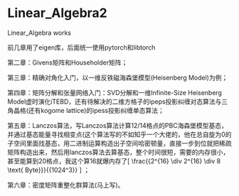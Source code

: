 # Linear_Algebra2
Linear_Algebra works

前几章用了eigen库，后面统一使用pytorch和libtorch

第二章：Givens矩阵和Householder矩阵；

第三章：精确对角化入门，以一维反铁磁海森堡模型(Heisenberg Model)为例；

第四章：矩阵分解和张量网络入门：SVD分解和一维Infinite-Size Heisenberg Model虚时演化iTEBD，还有待解决的二维方格子的ipeps投影纠缠对态算法与三角晶格(还有kogome lattice)的ipess投影纠缠单态算法；

第五章：Lanczos算法，写Lanczos算法计算12/14格点的PBC海森堡模型基态，并通过基态能量寻找相变点(这个算法写的不如知乎一个大佬的，他在总自旋为0的子空间里面找基态，用二进制运算构造出子空间哈密顿量，直接一步到位就把稀疏矩阵构造出来，然后用lanczos算法去算基态，整个时间很短，需要的内存很小，甚至能算到20格点，我这个算16就爆内存了\[
\frac{{2^{16} \div 2^{16} \div 8 \text{ Byte}}}{{1024^3}}
\]
；

第六章：密度矩阵重整化群算法(马上写)。
